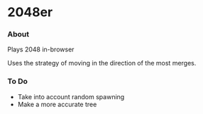 2048er
======

### About

Plays 2048 in-browser

Uses the strategy of moving in the direction of the most merges.


### To Do

* Take into account random spawning
* Make a more accurate tree
